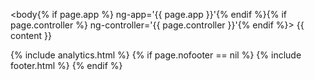 <!DOCTYPE html>
<html lang="en">
<head>
  <script type="text/javascript">
    var path = location.pathname.replace(/^\/(.*)\/$/g, '$1');
    var redirects = {
      'faq': '/faq/introduction/',
      'faq/#advanced': '/faq/advanced/',
      'faq/#basic': '/faq/basic/',
      'faq/#introdcution': '/faq/introdcution/',
      'developer/api': '/developer/api/postman/',
      'developer/api/#postman': '/developer/api/postman/',
      'developer/deployments': '/developer/deployments/aws/',
      'developer/deployments/#aws': '/developer/deployments/aws/',
      'developer/deployments/#bluemix': '/developer/deployments/bluemix/',
      'developer/info': '/developer/info/welcome/',
      'developer/info/#cordova': '/developer/info/cordova/',
      'developer/info/#angular': '/developer/info/angular/',
      'developer/info/#auth0': '/developer/info/auth0/',
      'developer/info/#bootstrap': '/developer/info/bootstrap/',
      'developer/info/#emaillogin': '/developer/info/emaillogin/',
      'developer/info/#lambda': '/developer/info/lambda/',
      'developer/info/#middleware': '/developer/info/middleware/',
      'developer/info/#node-library': '/developer/info/node-library/',
      'developer/info/#offline': '/developer/info/offline/',
      'developer/info/#react': '/developer/info/react/',
      'developer/info/#welcome': '/developer/info/welcome/',
      'developer/integrations': '/developer/integrations/start/',
      'developer/integrations/#email': '/developer/integrations/email/',
      'developer/integrations/#filestorage': '/developer/integrations/filestorage/',
      'developer/integrations/#google-drive': '/developer/integrations/google-drive/',
      'developer/integrations/#hubspot': '/developer/integrations/hubspot/',
      'developer/integrations/#oauth': '/developer/integrations/oauth/',
      'developer/integrations/#office365': '/developer/integrations/office365/',
      'developer/integrations/#start': '/developer/integrations/start/',
      'developer/libraries': '/developer/libraries/angular/',
      'developer/libraries/#ng-formio-builder': '/developer/libraries/ng-formio-builder/',
      'developer/libraries/#ng-formio-grid': '/developer/libraries/ng-formio-grid/',
      'developer/libraries/#ng-formio-helper': '/developer/libraries/ng-formio-helper/',
      'developer/libraries/#ng-formio': '/developer/libraries/ng-formio/',
      'intro': '/intro/welcome/',
      'intro/#customizing': '/intro/appdev/',
      'intro/#explore': '/intro/explore/',
      'intro/#howworks': '/intro/howworks/',
      'intro/#next': '/intro/next/',
      'intro/#welcome': '/intro/welcome/',
      'tutorials/videos': '/tutorials/videos/welcome/',
      'tutorials/videos/#advancedtutorial': '/tutorials/videos/advancedtutorial/',
      'tutorials/videos/#basictutorial': '/tutorials/videos/basictutorial/',
      'tutorials/videos/#developertutorial': '/tutorials/videos/developertutorial/',
      'tutorials/videos/#intro': '/tutorials/videos/intro/',
      'tutorials/videos/#walkthrough': '/tutorials/videos/walkthrough/',
      'tutorials/videos/#welcome': '/tutorials/videos/welcome/',
      'tutorials/walkthroughs': '/tutorials/walkthroughs/eventmanager/',
      'tutorials/walkthroughs/#moviemanager': '/tutorials/walkthroughs/moviemanager/',
      'tutorials/walkthroughs/#servicetracker': '/tutorials/walkthroughs/servicetracker/',
      'userguide': '/userguide/introduction/',
      'userguide/#actions': '/userguide/actions/',
      'userguide/#docker': '/userguide/docker/',
      'userguide/#forms': '/userguide/forms/',
      'userguide/#groups': '/userguide/groups/',
      'userguide/#introduction': '/userguide/introduction/',
      'userguide/#projects': '/userguide/projects/',
      'userguide/#resources': '/userguide/resources/',
      'userguide/#submissions': '/userguide/submissions/',
      'userguide/#teams': '/userguide/teams/',
      'userguide/#project-templates': '/userguide/project-templates/',
      'userguide/#env': '/userguide/environment-switcher/',
      'userguide/#existing-resource-fields': '/userguide/existing-resource-fields/',
      'userguide/#form-components': '/userguide/form-components/',
      'userguide/#layout-components': '/userguide/layout-components/',
      'userguide/#roles-and-permissions': '/userguide/roles-and-permissions/',
      'developer/api/#formio-account': '/developer/api/postman/',
      'developer/api/#project-user': '/developer/api/postman/',
      'developer/api/#create': '/developer/api/postman/',
      'developer/api/#delete': '/developer/api/postman/',
      'developer/api/#index': '/developer/api/postman/',
      'developer/api/#read': '/developer/api/postman/',
      'developer/api/#update': '/developer/api/postman/',
      'developer/deployments/#aws-auth': '/developer/deployments/aws/#aws-auth',
      'developer/deployments/#aws-beanstalk': '/developer/deployments/aws/#aws-beanstalk',
      'developer/deployments/#aws-config': '/developer/deployments/aws/#aws-config',
      'developer/deployments/#aws-prerequisites': '/developer/deployments/aws/#aws-prerequisites',
      'developer/deployments/#bluemix-app': '/developer/deployments/bluemix/#bluemix-app',
      'developer/deployments/#bluemix-docker': '/developer/deployments/bluemix/#bluemix-docker',
      'developer/info/#conditional-fields': '/developer/info/angular/#conditional-fields',
      'developer/info/#form-translation': '/developer/info/angular/#form-translation',
      'developer/info/#formio-delete': '/developer/info/angular/#formio-delete',
      'developer/info/#formio-directive': '/developer/info/angular/#formio-directive',
      'developer/info/#formio-events': '/developer/info/angular/#formio-events',
      'developer/info/#formio-module': '/developer/info/angular/#formio-module',
      'developer/info/#formio-submissions': '/developer/info/angular/#formio-submissions',
      'developer/info/#styling-angular-forms': '/developer/info/angular/#styling-angular-forms',
      'developer/info/#auth0-app': '/developer/info/auth0/#auth0-app',
      'developer/info/#auth0-code': '/developer/info/auth0/#auth0-code',
      'developer/info/#auth0-rules': '/developer/info/auth0/#auth0-rules',
      'developer/info/#cordova-compile': '/developer/info/cordova/#cordova-compile',
      'developer/info/#cordova-install': '/developer/info/cordova/#cordova-install',
      'developer/info/#cordova-plugins': '/developer/info/cordova/#cordova-plugins',
      'developer/info/#cordova-prepare': '/developer/info/cordova/#cordova-prepare',
      'developer/info/#cli': '/developer/info/middleware/#cli',
      'developer/info/#cli': '/developer/info/middleware/#cli',
      'developer/info/#cli': '/developer/info/middleware/#cli',
      'developer/info/#react-module': '/developer/info/react/#react-module',
      'developer/info/#react-usage': '/developer/info/react/#react-usage',
      'developer/integrations/#gmail': '/developer/integrations/email/#gmail',
      'developer/integrations/#kickbox': '/developer/integrations/email/#kickbox',
      'developer/integrations/#mailgun': '/developer/integrations/email/#mailgun',
      'developer/integrations/#mandrill': '/developer/integrations/email/#mandrill',
      'developer/integrations/#sendgrid': '/developer/integrations/email/#sendgrid',
      'developer/integrations/#url': '/developer/integrations/filestorage/#url',
      'developer/integrations/#dropbox-storage': '/developer/integrations/filestorage/#dropbox-storage',
      'developer/integrations/#s3': '/developer/integrations/filestorage/#s3',
      'developer/integrations/#google-api-setting': '/developer/integrations/google-drive/#google-api-setting',
      'developer/integrations/#google-oauthclient': '/developer/integrations/google-drive/#google-oauthclient',
      'developer/integrations/#google-refreshtoken': '/developer/integrations/google-drive/#google-refreshtoken',
      'developer/integrations/#google-sheet': '/developer/integrations/google-drive/#google-sheet',
      'developer/integrations/#hubspot-action': '/developer/integrations/hubspot/#hubspot-action',
      'developer/integrations/#hubspot-apikey': '/developer/integrations/hubspot/#hubspot-apikey',
      'developer/integrations/#hubspot-mappings': '/developer/integrations/hubspot/#hubspot-mappings',
      'developer/integrations/#github': '/developer/integrations/oauth/#github',
      'developer/integrations/#action': '/developer/integrations/oauth/#action',
      'developer/integrations/#button': '/developer/integrations/oauth/#button',
      'developer/integrations/#dropbox-oauth': '/developer/integrations/oauth/#dropbox-oauth',
      'developer/integrations/#facebook': '/developer/integrations/oauth/#facebook',
      'developer/integrations/#google': '/developer/integrations/oauth/#google',
      'developer/integrations/#linkform': '/developer/integrations/oauth/#linkform',
      'developer/integrations/#msoffice365': '/developer/integrations/oauth/#msoffice365',
      'developer/integrations/#settings': '/developer/integrations/oauth/#settings',
      'developer/integrations/#twitter': '/developer/integrations/oauth/#twitter',
      'developer/libraries/#actions': '/developer/libraries/ng-formio-builder/#actions',
      'developer/libraries/#actions': '/developer/libraries/ng-formio-grid/#actions',
      'developer/libraries/#actions': '/developer/libraries/ng-formio-helper/#actions',
      'developer/libraries/#actions': '/developer/libraries/ng-formio/#actions',
      'integrations': '/developer/integrations/start/',
      'integrations/#linkedin': '/integrations/oauth/#linkedin',
      'intro/#deployapp': '/intro/customizing/#deployapp',
      'intro/#modifyapp': '/intro/customizing/#modifyapp',
      'intro/#updatingform': '/intro/customizing/#updatingform',
      'intro/#api': '/intro/explore/#api',
      'intro/#data': '/intro/explore/#data',
      'intro/#forms': '/intro/explore/#forms',
      'intro/#preview': '/intro/explore/#preview',
      'intro/#resources': '/intro/explore/#resources',
      'intro/#actions': '/intro/howworks/#actions',
      'intro/#dynamicrender': '/intro/howworks/#dynamicrender',
      'intro/#formembeds': '/intro/howworks/#formembeds',
      'intro/#restapi': '/intro/howworks/#restapi',
      'tutorials/videos/#part2': '/tutorials/videos/developertutorial/#part2',
      'tutorials/videos/#part3': '/tutorials/videos/developertutorial/#part3',
      'tutorials/videos/#dynamicRole': '/tutorials/videos/advancedtutorial/#dynamicRole',
      'tutorials/videos/#nested-resource': '/tutorials/videos/basictutorial/#nested-resource',
      'tutorials/videos/#oauth': '/tutorials/videos/advancedtutorial/#oauth',
      'tutorials/videos/#resourceAccess': '/tutorials/videos/advancedtutorial/#resourceAccess',
      'tutorials/videos/#rolespermissions': '/tutorials/videos/basictutorial/#rolespermissions',
      'tutorials/videos/#s3': '/tutorials/videos/advancedtutorial/#s3',
      'tutorials/videos/#user-table': '/tutorials/videos/basictutorial/#user-table',
      'tutorials/walkthroughs/#actions': '/tutorials/walkthroughs/servicetracker/#actions',
      'tutorials/walkthroughs/#application-create': '/tutorials/walkthroughs/servicetracker/#application-create',
      'tutorials/walkthroughs/#app-resources': '/tutorials/walkthroughs/servicetracker/#app-resources',
      'tutorials/walkthroughs/#code': '/tutorials/walkthroughs/servicetracker/#code',
      'tutorials/walkthroughs/#configuration': '/tutorials/walkthroughs/servicetracker/#configuration',
      'tutorials/walkthroughs/#create-project': '/tutorials/walkthroughs/servicetracker/#create-project',
      'tutorials/walkthroughs/#dependencies': '/tutorials/walkthroughs/servicetracker/#dependencies',
      'tutorials/walkthroughs/#formio-init': '/tutorials/walkthroughs/servicetracker/#formio-init',
      'tutorials/walkthroughs/#intro': '/tutorials/walkthroughs/servicetracker/#intro',
      'tutorials/walkthroughs/#resource-registration': '/tutorials/walkthroughs/servicetracker/#resource-registration',
      'tutorials/walkthroughs/#resources': '/tutorials/walkthroughs/servicetracker/#resources',
      'tutorials/walkthroughs/#restructure': '/tutorials/walkthroughs/servicetracker/#restructure',
      'tutorials/walkthroughs/#setup': '/tutorials/walkthroughs/servicetracker/#setup',
      'tutorials/walkthroughs/#structure': '/tutorials/walkthroughs/servicetracker/#structure',
      'tutorials/walkthroughs/#user-auth': '/tutorials/walkthroughs/servicetracker/#user-auth',
      'tutorials/walkthroughs/#users': '/tutorials/walkthroughs/servicetracker/#users',
      'userguide/#cutomer-applications': '/userguide/introduction/#cutomer-applications',
      'userguide/#user-portal-page': '/userguide/introduction/#user-portal-page',
      'userguide/#action-authentication': '/userguide/actions/#action-authentication',
      'userguide/#action-email': '/userguide/actions/#action-email',
      'userguide/#action-jira': '/userguide/actions/#action-jira',
      'userguide/#action-oauth': '/userguide/actions/#action-oauth',
      'userguide/#action-office365-calendar': '/userguide/actions/#action-office365-calendar',
      'userguide/#action-office365-contact': '/userguide/actions/#action-office365-contact',
      'userguide/#action-role-assignment': '/userguide/actions/#action-role-assignment',
      'userguide/#action-sql': '/userguide/actions/#action-sql',
      'userguide/#action-sqlconnector': '/userguide/actions/#action-sqlconnector',
      'userguide/#action-webhook': '/userguide/actions/#action-webhook',
      'userguide/#adding-action': '/userguide/actions/#adding-action',
      'userguide/#docker-deploy': '/userguide/docker/#docker-deploy',
      'userguide/#docker-dns': '/userguide/docker/#docker-dns',
      'userguide/#docker-explore': '/userguide/docker/#docker-explore',
      'userguide/#docker-installation': '/userguide/docker/#docker-installation',
      'userguide/#docker-paas': '/userguide/docker/#docker-paas',
      'userguide/#docker-server': '/userguide/docker/#docker-server',
      'userguide/#docker-variables': '/userguide/docker/#docker-variables',
      'userguide/#radio': '/userguide/form-components/#radio',
      'userguide/#add-form-component': '/userguide/form-components/#add-form-component',
      'userguide/#address': '/userguide/form-components/#address',
      'userguide/#button': '/userguide/form-components/#button',
      'userguide/#calculated-value': '/userguide/form-components/#calculated-value',
      'userguide/#checkbox': '/userguide/form-components/#checkbox',
      'userguide/#component-api': '/userguide/form-components/#component-api',
      'userguide/#component-layout-settings': '/userguide/form-components/#component-layout-settings',
      'userguide/#conditional-components': '/userguide/form-components/#conditional-components',
      'userguide/#content-component': '/userguide/form-components/#content-component',
      'userguide/#currency': '/userguide/form-components/#currency',
      'userguide/#custom': '/userguide/form-components/#custom',
      'userguide/#datetime': '/userguide/form-components/#datetime',
      'userguide/#edit-form-component': '/userguide/form-components/#edit-form-component',
      'userguide/#email': '/userguide/form-components/#email',
      'userguide/#file': '/userguide/form-components/#file',
      'userguide/#hidden': '/userguide/form-components/#hidden',
      'userguide/#html-element-component': '/userguide/form-components/#html-element-component',
      'userguide/#image': '/userguide/form-components/#image',
      'userguide/#number': '/userguide/form-components/#number',
      'userguide/#password': '/userguide/form-components/#password',
      'userguide/#phonenumber': '/userguide/form-components/#phonenumber',
      'userguide/#resource': '/userguide/form-components/#resource',
      'userguide/#select': '/userguide/form-components/#select',
      'userguide/#selectboxes': '/userguide/form-components/#selectboxes',
      'userguide/#signature': '/userguide/form-components/#signature',
      'userguide/#textarea': '/userguide/form-components/#textarea',
      'userguide/#textfield': '/userguide/form-components/#textfield',
      'userguide/#copy-form': '/userguide/forms/#copy-form',
      'userguide/#delete-form': '/userguide/forms/#delete-form',
      'userguide/#edit-form': '/userguide/forms/#edit-form',
      'userguide/#new-form': '/userguide/forms/#new-form',
      'userguide/#assigning-group-access': '/userguide/groups/#assigning-group-access',
      'userguide/#making-groupusers': '/userguide/groups/#making-groupusers',
      'userguide/#making-publicusers': '/userguide/groups/#making-publicusers',
      'userguide/#group-structure': '/userguide/groups/#group-structure',
      'userguide/#columns': '/userguide/layout-components/#columns',
      'userguide/#container': '/userguide/layout-components/#container',
      'userguide/#data-grid': '/userguide/layout-components/#data-grid',
      'userguide/#fieldset': '/userguide/layout-components/#fieldset',
      'userguide/#panels': '/userguide/layout-components/#panels',
      'userguide/#table': '/userguide/layout-components/#table',
      'userguide/#well': '/userguide/layout-components/#well',
      'userguide/#new-project': '/userguide/projects/#new-project',
      'userguide/#project-dashboard': '/userguide/projects/#project-dashboard',
      'userguide/#settings-project': '/userguide/projects/#settings-project',
      'userguide/#permissions': '/userguide/roles-and-permissions/#permissions',
      'userguide/#role-assignment': '/userguide/roles-and-permissions/#role-assignment',
      'userguide/#roles': '/userguide/roles-and-permissions/#roles',
      'userguide/#submissionpermissions': '/userguide/roles-and-permissions/#submissionpermissions',
      'userguide/#exporting-submissions': '/userguide/submissions/#exporting-submissions',
      'userguide/#view-submissions': '/userguide/submissions/#view-submissions',
      'userguide/#adding-accounts-team': '/userguide/teams/#adding-accounts-team',
      'userguide/#assigning-teams-project': '/userguide/teams/#assigning-teams-project',
      'userguide/#create-team': '/userguide/teams/#create-team',
      'userguide/#template-previews': '/userguide/project-templates/#template-previews'
    };
    if (location.hash) {
      path += '/' + location.hash;
    }
    if (redirects[path]) {
      window.location = '{{ site.baseUrl }}' + redirects[path];
    }
  </script>
  <meta charset="utf-8">
  <meta http-equiv="X-UA-Compatible" content="IE=edge">
  <meta name="viewport" content="width=device-width, initial-scale=1">
  <!-- The above 3 meta tags *must* come first in the head; any other head content must come *after* these tags -->
  <title>{{ site.title }} | {{ page.title | strip_html }}</title>

  <link rel="stylesheet" href="{{ site.baseUrl }}/assets/css/index.css">
  <link rel="stylesheet" href="{{ site.baseUrl }}/assets/lib/font-awesome/css/font-awesome.min.css">
  <!-- bower:css -->
  <link rel="stylesheet" href="{{ site.baseUrl }}/assets/lib/angular-ui-select/dist/select.css" />
  <link rel="stylesheet" href="{{ site.baseUrl }}/assets/lib/formio/css/formio.css" />
  <!-- endbower -->

  <!-- Favicons -->
  <link rel="apple-touch-icon" sizes="57x57" href="{{ site.baseUrl }}/assets/favicons/apple-touch-icon-57x57.png">
  <link rel="apple-touch-icon" sizes="60x60" href="{{ site.baseUrl }}/assets/favicons/apple-touch-icon-60x60.png">
  <link rel="apple-touch-icon" sizes="72x72" href="{{ site.baseUrl }}/assets/favicons/apple-touch-icon-72x72.png">
  <link rel="apple-touch-icon" sizes="76x76" href="{{ site.baseUrl }}/assets/favicons/apple-touch-icon-76x76.png">
  <link rel="apple-touch-icon" sizes="114x114" href="{{ site.baseUrl }}/assets/favicons/apple-touch-icon-114x114.png">
  <link rel="apple-touch-icon" sizes="120x120" href="{{ site.baseUrl }}/assets/favicons/apple-touch-icon-120x120.png">
  <link rel="apple-touch-icon" sizes="144x144" href="{{ site.baseUrl }}/assets/favicons/apple-touch-icon-144x144.png">
  <link rel="apple-touch-icon" sizes="152x152" href="{{ site.baseUrl }}/assets/favicons/apple-touch-icon-152x152.png">
  <link rel="apple-touch-icon" sizes="180x180" href="{{ site.baseUrl }}/assets/favicons/apple-touch-icon-180x180.png">
  <link rel="icon" type="image/png" href="{{ site.baseUrl }}/assets/favicons/favicon-32x32.png" sizes="32x32">
  <link rel="icon" type="image/png" href="{{ site.baseUrl }}/assets/favicons/android-chrome-192x192.png" sizes="192x192">
  <link rel="icon" type="image/png" href="{{ site.baseUrl }}/assets/favicons/favicon-96x96.png" sizes="96x96">
  <link rel="icon" type="image/png" href="{{ site.baseUrl }}/assets/favicons/favicon-16x16.png" sizes="16x16">
  <link rel="manifest" href="{{ site.baseUrl }}/assets/favicons/manifest.json">
  <meta name="msapplication-TileColor" content="#da532c">
  <meta name="msapplication-TileImage" content="{{ site.baseUrl }}/assets/favicons/mstile-144x144.png">
  <meta name="theme-color" content="#ffffff">

  <!-- bower:js -->
  <script src="{{ site.baseUrl }}/assets/lib/jquery/dist/jquery.js"></script>
  <script src="{{ site.baseUrl }}/assets/lib/anchor-js/anchor.js"></script>
  <script src="{{ site.baseUrl }}/assets/lib/angular/angular.js"></script>
  <script src="{{ site.baseUrl }}/assets/lib/bootstrap/dist/js/bootstrap.js"></script>
  <script src="{{ site.baseUrl }}/assets/lib/ng-file-upload/dist/ng-file-upload.js"></script>
  <script src="{{ site.baseUrl }}/assets/lib/angular-sanitize/angular-sanitize.js"></script>
  <script src="{{ site.baseUrl }}/assets/lib/angular-bootstrap/ui-bootstrap-tpls.js"></script>
  <script src="{{ site.baseUrl }}/assets/lib/moment/moment.js"></script>
  <script src="{{ site.baseUrl }}/assets/lib/angular-moment/angular-moment.js"></script>
  <script src="{{ site.baseUrl }}/assets/lib/angular-ui-select/dist/select.js"></script>
  <script src="{{ site.baseUrl }}/assets/lib/bootstrap-ui-datetime-picker/dist/datetime-picker.min.js"></script>
  <script src="{{ site.baseUrl }}/assets/lib/signature_pad/signature_pad.js"></script>
  <script src="{{ site.baseUrl }}/assets/lib/angular-ui-mask/dist/mask.js"></script>
  <script src="{{ site.baseUrl }}/assets/lib/formio/dist/formio.js"></script>
  <script src="{{ site.baseUrl }}/assets/lib/urijs/src/URI.js"></script>
  <!-- endbower -->
</head>

<body{% if page.app %} ng-app='{{ page.app }}'{% endif %}{% if page.controller %} ng-controller='{{ page.controller }}'{% endif %}>
{{ content }}

<!-- HTML5 shim and Respond.js for IE8 support of HTML5 elements and media queries -->
<!-- WARNING: Respond.js doesn't work if you view the page via file:// -->
<!--[if lt IE 9]>
<script src="https://oss.maxcdn.com/html5shiv/3.7.2/html5shiv.min.js"></script>
<script src="https://oss.maxcdn.com/respond/1.4.2/respond.min.js"></script>
<![endif]-->

<script src="{{ site.baseUrl }}/assets/js/docs.js"></script>
{% include analytics.html %}
{% if page.nofooter == nil %}
    {% include footer.html %}
{% endif %}
</body>
</html>
